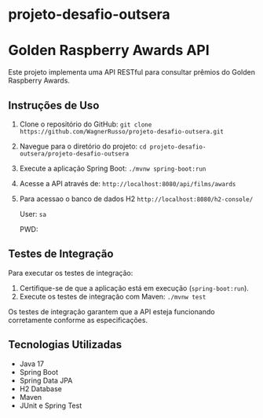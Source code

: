 # projeto-desafio-outsera

# Golden Raspberry Awards API

Este projeto implementa uma API RESTful para consultar prêmios do Golden Raspberry Awards.

## Instruções de Uso

1. Clone o repositório do GitHub: `git clone https://github.com/WagnerRusso/projeto-desafio-outsera.git`
2. Navegue para o diretório do projeto: `cd projeto-desafio-outsera/projeto-desafio-outsera`
3. Execute a aplicação Spring Boot: `./mvnw spring-boot:run`
4. Acesse a API através de: `http://localhost:8080/api/films/awards`
5. Para acessao o banco de dados H2
	`http://localhost:8080/h2-console/`

	User: `sa` 

	PWD:

## Testes de Integração

Para executar os testes de integração:

1. Certifique-se de que a aplicação está em execução (`spring-boot:run`).
2. Execute os testes de integração com Maven: `./mvnw test`

Os testes de integração garantem que a API esteja funcionando corretamente conforme as especificações.

## Tecnologias Utilizadas
- Java 17
- Spring Boot
- Spring Data JPA
- H2 Database
- Maven
- JUnit e Spring Test
